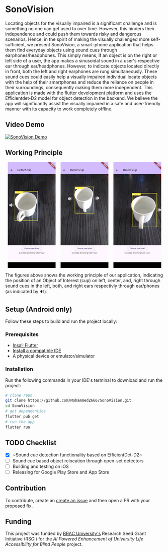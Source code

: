 # SonoVision

Locating objects for the visually impaired is a significant challenge and is something no one can get used to over time. However, this hinders their independence and could push them towards risky and dangerous scenarios. Hence, in the spirit of making the visually challenged more self-sufficient, we present SonoVision, a smart-phone application that helps them find everyday objects using sound cues through earphones/headphones. This simply means, if an object is on the right or left side of a user, the app makes a sinusoidal sound in a user's respective ear through ear/headphones. However, to indicate objects located directly in front, both the left and right earphones are rung simultaneously. These sound cues could easily help a visually impaired individual locate objects with the help of their smartphones and reduce the reliance on people in their surroundings, consequently making them more independent. This application is made with the flutter development platform and uses the Efficientdet-D2 model for object detection in the backend. We believe the app will significantly assist the visually impaired in a safe and user-friendly manner with its capacity to work completely offline.

## Video Demo
[![SonoVision Demo](https://img.youtube.com/vi/3iXAEN680o8/0.jpg)](https://www.youtube.com/watch?v=3iXAEN680o8)

## Working Principle

<div style="display: flex; justify-content: space-around; align-items: center; width: 100%;">
  <img src="https://github.com/MohammedZ666/SonoVision/blob/main/cup_left_em.png" alt="Left cup" width="30%"/>
  <img src="https://github.com/MohammedZ666/SonoVision/blob/main/cup_center_em.png" alt="Center cup" width="30%"/>
  <img src="https://github.com/MohammedZ666/SonoVision/blob/main/cup_right_em.png" alt="Right cup" width="30%"/>
</div>

The figures above shows the working principle of our application, indicating the position of an Object of Interest (cup) on left, center, and, right through sound cues in the left, both, and right ears respectivly through ear/phones (as indicated by 🔊). 

## Setup (Android only)

Follow these steps to build and run the project locally:

### Prerequisites
- [Insall Flutter](https://docs.flutter.dev/get-started/install)
- [Install a compatible IDE](https://docs.flutter.dev/get-started/install/windows/mobile#configure-a-text-editor-or-ide)
- A physical device or emulator/simulator

### Installation
Run the following commands in your IDE's terminal to download and run the project:
 ```bash
# clone repo 
git clone https://github.com/MohammedZ666/SonoVision.git
cd SonoVision
# get dependencies
flutter pub get
# run the app
flutter run
```
## TODO Checklist

- [x] ~Sound cue detection functionality based on EfficientDet-D2~
- [ ] Sound cue based object relocation through open-set detectors
- [ ] Building and testing on iOS
- [ ] Releasing for Google Play Store and App Store

## Contribution
To contribute, create an [create an issue](../../issues) and then open a PR with your proposed fix.

## Funding
This project was funded by [BRAC University's](https://www.bracu.ac.bd/) Research Seed Grant Initiative (RSGI) for the *AI Powered Enhancement of University Life Accessibility for Blind People* project. 
      
